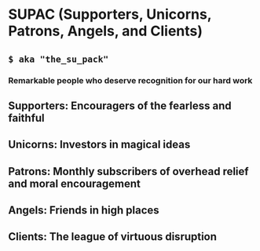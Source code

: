 # SUPAC (Supporters, Unicorns, Patrons, Angels, and Clients)
## `$ aka "the_su_pack"`

### Remarkable people who deserve recognition for our hard work

## Supporters: Encouragers of the fearless and faithful

## Unicorns: Investors in magical ideas

## Patrons: Monthly subscribers of overhead relief and moral encouragement

## Angels: Friends in high places

## Clients: The league of virtuous disruption

